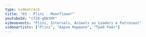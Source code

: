 ```yaml
---
type: videotrack
title: "03 - Plini - Moonflower"
youtubeId: "cTZ0-gDKtMY"
videoevents: "Plini, Intervals, Animals as Leaders в Patronaat"
videoartists: ["Plini", "Аарон Маршалл", "Трой Райт"]
---
```

